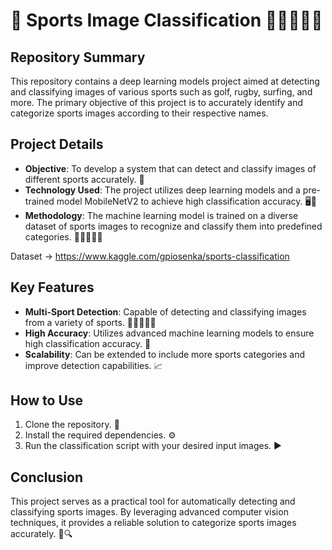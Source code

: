 # 🏅 Sports Image Classification 🏌️‍♂️🏉🏄‍♀️

## Repository Summary

This repository contains a deep learning models project aimed at detecting and classifying images of various sports such as golf, rugby, surfing, and more. The primary objective of this project is to accurately identify and categorize sports images according to their respective names.

## Project Details

- **Objective**: To develop a system that can detect and classify images of different sports accurately. 🎯
- **Technology Used**: The project utilizes deep learning models and a pre-trained model MobileNetV2 to achieve high classification accuracy. 🖥️🤖
- **Methodology**: The machine learning model is trained on a diverse dataset of sports images to recognize and classify them into predefined categories. 🏌️‍♂️🏉🏄‍♀️

Dataset -> https://www.kaggle.com/gpiosenka/sports-classification

## Key Features

- **Multi-Sport Detection**: Capable of detecting and classifying images from a variety of sports. 🏌️‍♂️🏉🏄‍♀️
- **High Accuracy**: Utilizes advanced machine learning models to ensure high classification accuracy. 🎯
- **Scalability**: Can be extended to include more sports categories and improve detection capabilities. 📈

## How to Use

1. Clone the repository. 📂
2. Install the required dependencies. ⚙️
3. Run the classification script with your desired input images. ▶️

## Conclusion

This project serves as a practical tool for automatically detecting and classifying sports images. By leveraging advanced computer vision techniques, it provides a reliable solution to categorize sports images accurately. 🏅🔍
